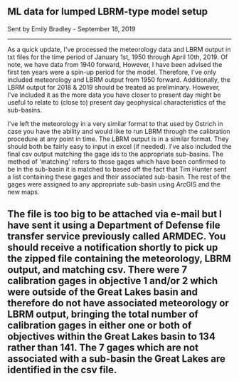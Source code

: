 ## ML data for lumped LBRM-type model setup

Sent by Emily Bradley - September 18, 2019

---------------------------
As a quick update, I've processed the meteorology data and LBRM output in txt files for the time period of January 1st, 1950 through April 10th, 2019. Of note, we have data from 1940 forward, However, I have been advised the first ten years were a spin-up period for the model. Therefore, I've only included meteorology and LBRM output from 1950 forward. Additionally, the LBRM output for 2018 & 2019 should be treated as preliminary. However, I've included it as the more data you have closer to present day might be useful to relate to (close to) present day geophysical characteristics of the sub-basins. 

I've left the meteorology in a very similar format to that used by Ostrich in case you have the ability and would like to run LBRM through the calibration procedure at any point in time. The LBRM output is in a similar format. They should both be fairly easy to input in excel (if needed). I've also included the final csv output matching the gage ids to the appropriate sub-basins. The method of 'matching' refers to those gages which have been confirmed to be in the sub-basin it is matched to based off the fact that Tim Hunter sent a list containing these gages and their associated sub-basin. The rest of the gages were assigned to any appropriate sub-basin using ArcGIS and the new maps. 

The file is too big to be attached via e-mail but I have sent it using
a Department of Defense file transfer service previously called
ARMDEC. You should receive a notification shortly to pick up the
zipped file containing the meteorology, LBRM output, and matching
csv. There were 7 calibration gages in objective 1 and/or 2 which were
outside of the Great Lakes basin and therefore do not have associated
meteorology or LBRM output, bringing the total number of calibration
gages in either one or both of objectives within the Great Lakes basin
to 134 rather than 141. The 7 gages which are not associated with a
sub-basin the Great Lakes are identified in the csv file.
---------------------------
